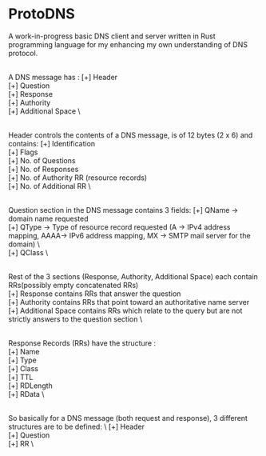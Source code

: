 # ProtoDNS
A work-in-progress basic DNS client and server written in Rust programming language for my enhancing my own understanding of DNS protocol. 

\
A DNS message has : 
    [+] Header  \
    [+] Question    \
    [+] Response    \
    [+] Authority   \
    [+] Additional Space    \

\
Header controls the contents of a DNS message, is of 12 bytes (2 x 6) and contains: 
    [+] Identification  \
    [+] Flags   \
    [+] No. of Questions    \
    [+] No. of Responses    \
    [+] No. of Authority RR (resource records)  \
    [+] No. of Additional RR    \

\
Question section in the DNS message contains 3 fields: 
    [+] QName -> domain name requested  \
    [+] QType -> Type of resource record requested  (A -> IPv4 address mapping, AAAA-> IPv6 address mapping, MX -> SMTP mail server for the domain) \     
    [+] QClass  \

\
Rest of the 3 sections (Response, Authority, Additional Space) each contain RRs(possibly empty concatenated RRs) \
    [+] Response contains RRs that answer the question  \
    [+] Authority contains RRs that point toward an authoritative name server   \
    [+] Additional Space contains RRs which relate to the query but are not strictly answers to the question section    \

\
Response Records (RRs) have the structure : \
    [+] Name    \
    [+] Type    \
    [+] Class   \
    [+] TTL \
    [+] RDLength    \
    [+] RData   \

\
So basically for a DNS message (both request and response), 3 different structures are to be defined: \ 
    [+] Header  \
    [+] Question    \
    [+] RR  \
